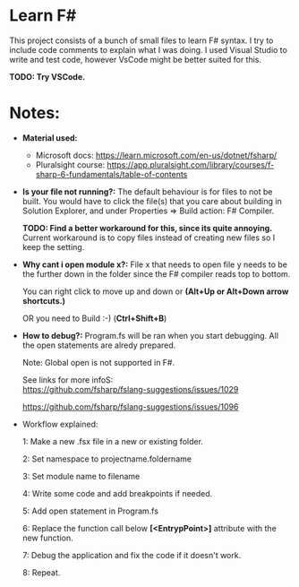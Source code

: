# Learn F#

This project consists of a bunch of small files to learn F# syntax. I try to include code comments to explain what I was doing. I used Visual Studio to write and test code, however VsCode might be better suited for this. 

**TODO: Try VSCode.**

# Notes:
* **Material used:**
  - Microsoft docs: https://learn.microsoft.com/en-us/dotnet/fsharp/
  - Pluralsight course: https://app.pluralsight.com/library/courses/f-sharp-6-fundamentals/table-of-contents

* **Is your file not running?:** The default behaviour is for files to not be built. You would have to click the file(s) that you care about building in Solution Explorer, and under Properties => Build action: F# Compiler. 

    **TODO: Find a better workaround for this, since its quite annoying.** Current workaround is to copy files instead of creating new files so I keep the setting.

* **Why cant i open module x?:** File x that needs to open file y needs to be the further down in the folder since the F# compiler reads top to bottom. 

    You can right click to move up and down or **(Alt+Up or Alt+Down arrow shortcuts.)** 
    
    OR you need to Build :-) (**Ctrl+Shift+B**)

* **How to debug?:** Program.fs will be ran when you start debugging. All the open statements are alredy prepared. 
    
    Note: Global open is not supported in F#. 

    See links for more infoS:   
    https://github.com/fsharp/fslang-suggestions/issues/1029 
    
     https://github.com/fsharp/fslang-suggestions/issues/1096 
    
* Workflow explained:
    
    1: Make a new .fsx file in a new or existing folder.
    

    2: Set namespace to projectname.foldername 

    3: Set module name to filename

    4: Write some code and add breakpoints if needed.
    
    5: Add open statement in Program.fs

    6: Replace the function call below **[<EntrypPoint\>]** attribute with the new function.

    7: Debug the application and fix the code if it doesn't work.

    8: Repeat.
    
